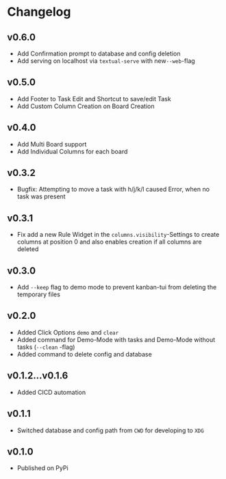 # Changelog

## v0.6.0
- Add Confirmation prompt to database and config deletion
- Add serving on localhost via `textual-serve` with new`--web`-flag

## v0.5.0
- Add Footer to Task Edit and Shortcut to save/edit Task
- Add Custom Column Creation on Board Creation

## v0.4.0
- Add Multi Board support
- Add Individual Columns for each board

## v0.3.2
- Bugfix: Attempting to move a task with h/j/k/l caused Error, when no task was present

## v0.3.1
- Fix add a new Rule Widget in the `columns.visibility`-Settings to create columns at position 0
and also enables creation if all columns are deleted

## v0.3.0
- Add `--keep` flag to demo mode to prevent kanban-tui from deleting the temporary files

## v0.2.0
- Added Click Options `demo` and `clear`
- Added command for Demo-Mode with tasks and Demo-Mode without tasks (`--clean` -flag)
- Added command to delete config and database

## v0.1.2...v0.1.6
- Added CICD automation

## v0.1.1
- Switched database and config path from `CWD` for developing to `XDG`

## v0.1.0
- Published on PyPi
